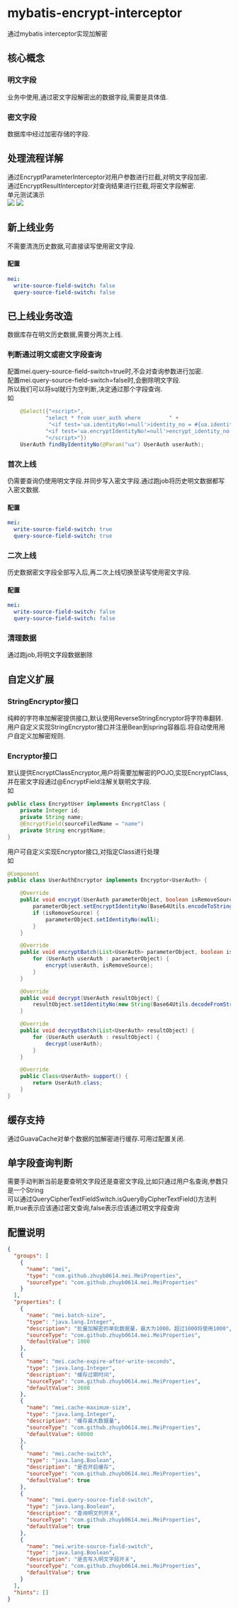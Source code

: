 # mybatis-encrypt-interceptor
通过mybatis interceptor实现加解密
## 核心概念
### 明文字段
业务中使用,通过密文字段解密出的数据字段,需要是具体值.
### 密文字段
数据库中经过加密存储的字段.
## 处理流程详解
通过EncryptParameterInterceptor对用户参数进行拦截,对明文字段加密.<br/>
通过EncryptResultInterceptor对查询结果进行拦截,将密文字段解密.<br/>
单元测试演示<br/>
![](./image/query-process.png)
![](./image/write-process.png)

## 新上线业务
不需要清洗历史数据,可直接读写使用密文字段.
#### 配置
```yaml
mei:
  write-source-field-switch: false
  query-source-field-switch: false
```

## 已上线业务改造
数据库存在明文历史数据,需要分两次上线.
### 判断通过明文或密文字段查询
配置mei.query-source-field-switch=true时,不会对查询参数进行加密.<br/>
配置mei.query-source-field-switch=false时,会删除明文字段.<br/>
所以我们可以将sql就行为空判断,决定通过那个字段查询.<br/>
如
```java
    @Select({"<script>",
            "select * from user_auth where         " +
             "<if test='ua.identityNo!=null'>identity_no = #{ua.identityNo}</if>",
            "<if test='ua.encryptIdentityNo!=null'>encrypt_identity_no = #{ua.encryptIdentityNo}</if>",
            "</script>"})
    UserAuth findByIdentityNo(@Param("ua") UserAuth userAuth);
```
### 首次上线
仍需要查询仍使用明文字段.并同步写入密文字段.通过跑job将历史明文数据都写入密文数据.
#### 配置
```yaml
mei:
  write-source-field-switch: true
  query-source-field-switch: true
```
### 二次上线    
历史数据密文字段全部写入后,再二次上线切换至读写使用密文字段.
#### 配置
```yaml
mei:
  write-source-field-switch: false
  query-source-field-switch: false
```
### 清理数据
通过跑job,将明文字段数据删除

## 自定义扩展

### StringEncryptor接口
纯粹的字符串加解密提供接口,默认使用ReverseStringEncryptor将字符串翻转.<br/>
用户自定义实现StringEncryptor接口并注册Bean到spring容器后.将自动使用用户自定义加解密规则.<br/>
### Encryptor接口
默认提供EncryptClassEncryptor,用户将需要加解密的POJO,实现EncryptClass,并在密文字段通过@EncryptField注解关联明文字段.<br/>
如
```java
public class EncryptUser implements EncryptClass {
    private Integer id;
    private String name;
    @EncryptField(sourceFiledName = "name")
    private String encryptName;
}
```
用户可自定义实现Encryptor接口,对指定Class进行处理<br/>
如
```java
@Component
public class UserAuthEncryptor implements Encryptor<UserAuth> {

    @Override
    public void encrypt(UserAuth parameterObject, boolean isRemoveSource) {
        parameterObject.setEncryptIdentityNo(Base64Utils.encodeToString(parameterObject.getIdentityNo().getBytes()));
        if (isRemoveSource) {
            parameterObject.setIdentityNo(null);
        }
    }

    @Override
    public void encryptBatch(List<UserAuth> parameterObject, boolean isRemoveSource) {
        for (UserAuth userAuth : parameterObject) {
            encrypt(userAuth, isRemoveSource);
        }
    }

    @Override
    public void decrypt(UserAuth resultObject) {
        resultObject.setIdentityNo(new String(Base64Utils.decodeFromString(resultObject.getEncryptIdentityNo())));
    }

    @Override
    public void decryptBatch(List<UserAuth> resultObject) {
        for (UserAuth userAuth : resultObject) {
            decrypt(userAuth);
        }
    }

    @Override
    public Class<UserAuth> support() {
        return UserAuth.class;
    }
}
```
## 缓存支持
通过GuavaCache对单个数据的加解密进行缓存.可用过配置关闭.

## 单字段查询判断
需要手动判断当前是要查明文字段还是查密文字段,比如只通过用户名查询,参数只是一个String<br/>
可以通过QueryCipherTextFieldSwitch.isQueryByCipherTextField()方法判断,true表示应该通过密文查询,false表示应该通过明文字段查询

## 配置说明
```json
{
  "groups": [
    {
      "name": "mei",
      "type": "com.github.zhuyb0614.mei.MeiProperties",
      "sourceType": "com.github.zhuyb0614.mei.MeiProperties"
    }
  ],
  "properties": [
    {
      "name": "mei.batch-size",
      "type": "java.lang.Integer",
      "description": "批量加解密的单批数据量，最大为1000。超过1000将使用1000",
      "sourceType": "com.github.zhuyb0614.mei.MeiProperties",
      "defaultValue": 1000
    },
    {
      "name": "mei.cache-expire-after-write-seconds",
      "type": "java.lang.Integer",
      "description": "缓存过期时间",
      "sourceType": "com.github.zhuyb0614.mei.MeiProperties",
      "defaultValue": 3600
    },
    {
      "name": "mei.cache-maximum-size",
      "type": "java.lang.Integer",
      "description": "缓存最大数据量",
      "sourceType": "com.github.zhuyb0614.mei.MeiProperties",
      "defaultValue": 60000
    },
    {
      "name": "mei.cache-switch",
      "type": "java.lang.Boolean",
      "description": "是否开启缓存",
      "sourceType": "com.github.zhuyb0614.mei.MeiProperties",
      "defaultValue": true
    },
    {
      "name": "mei.query-source-field-switch",
      "type": "java.lang.Boolean",
      "description": "查询明文列开关",
      "sourceType": "com.github.zhuyb0614.mei.MeiProperties",
      "defaultValue": true
    },
    {
      "name": "mei.write-source-field-switch",
      "type": "java.lang.Boolean",
      "description": "是否写入明文字段开关",
      "sourceType": "com.github.zhuyb0614.mei.MeiProperties",
      "defaultValue": true
    }
  ],
  "hints": []
}
```
